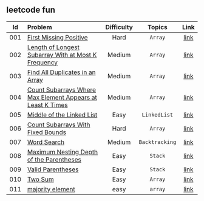 ## leetcode fun
|Id|Problem|Difficulty|Topics|Link|
|:---:|:---|:---:|:---:|:---:|
|001|[First Missing Positive](solutions/first_missing_positive.go)|Hard|`Array`|[link](https://leetcode.com/problems/first-missing-positive/description)
|002|[Length of Longest Subarray With at Most K Frequency](solutions/length_of_longest_subarray_with_at_most_k_frequency.go)|Medium|`Array`|[link](https://leetcode.com/problems/length-of-longest-subarray-with-at-most-k-frequency/description/)
|003|[Find All Duplicates in an Array](solutions/find_all_duplicates_in_array.go)|Medium|`Array`|[link](https://leetcode.com/problems/find-all-duplicates-in-an-array/description/)
|004|[Count Subarrays Where Max Element Appears at Least K Times](solutions/count_subarrays_where_max_element_appears_at_least_k_times.go)|Medium|`Array`|[link](https://leetcode.com/problems/count-subarrays-where-max-element-appears-at-least-k-times/description/)
|005|[Middle of the Linked List](solutions/middle_of_the_linked_list.go)|Easy|`LinkedList`|[link](https://leetcode.com/problems/middle-of-the-linked-list/description/)
|006|[Count Subarrays With Fixed Bounds](solutions/count_subarrays_with_fixed_bounds.go)|Hard|`Array`|[link](https://leetcode.com/problems/count-subarrays-with-fixed-bounds/submissions/1222030570/)
|007|[Word Search](solutions/word_search.go)|Medium|`Backtracking`|[link](https://leetcode.com/problems/word-search/description/)
|008|[Maximum Nesting Depth of the Parentheses](solutions/maximum_nesting_depth_of_the_parentheses.go)|Easy|`Stack`|[link](https://leetcode.com/problems/maximum-nesting-depth-of-the-parentheses/description/)
|009|[Valid Parentheses](solutions/valid_parentheses.go)|Easy|`Stack`|[link](https://leetcode.com/problems/valid-parentheses/description/)
|010|[Two Sum](solutions/two_sum.go)|Easy|`Array`|[link](https://leetcode.com/problems/two-sum/description/)
|011|[majority element](solutions/majority_element.go)|easy|`array`|[link](https://leetcode.com/problems/majority-element/description/?envtype=study-plan-v2&envid=top-interview-150)
